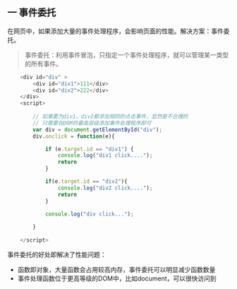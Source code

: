 ## 一 事件委托

在网页中，如果添加大量的事件处理程序，会影响页面的性能。解决方案：事件委托。  

> 事件委托：利用事件冒泡，只指定一个事件处理程序，就可以管理某一类型的所有事件。

```js
    <div id="div" >
        <div id="div1">111</div>
        <div id="div2">222</div>
    </div>
    <script>
        
        // 如果要为div1，div2都添加相同的点击事件，显然是不合理的
        // 只需要在DOM的最高层级添加事件处理程序即可
        var div = document.getElementById("div");
        div.onclick = function(e){

            if (e.target.id == "div1") {
                console.log("div1 click....");
                return
            }

            if(e.target.id == "div2"){
                console.log("div2 click....");
                return
            }

            console.log("div click...");
            
        }
    
    </script>
```

事件委托的好处即解决了性能问题：
- 函数即对象，大量函数会占用较高内存，事件委托可以明显减少函数数量
- 事件处理函数位于更高等级的DOM中，比如document，可以很快访问到